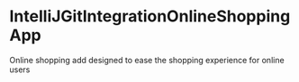 # IntelliJGitIntegrationOnlineShoppingApp
Online shopping add designed to ease the shopping experience for online users
